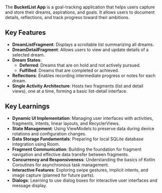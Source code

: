 The **BucketList App** is a goal-tracking application that helps users capture and store their dreams, aspirations, and goals. It allows users to document details, reflections, and track progress toward their ambitions.

## Key Features 
- **DreamListFragment**: Displays a scrollable list summarizing all dreams.
- **DreamDetailFragment**: Allows users to view and update details of a selected dream.
- **Dream States**:
  - **Deferred**: Dreams that are on hold and not actively pursued.
  - **Fulfilled**: Dreams that are completed or achieved.
- **Reflections**: Enables recording intermediate progress or notes for each dream.
- **Single Activity Architecture**: Hosts two fragments (list and detail views), one at a time, forming a basic list-detail interface.

## Key Learnings
- **Dynamic UI Implementation**: Managing user interfaces with activities, fragments, intents, linear layouts, and RecyclerViews.
- **State Management**: Using ViewModels to preserve data during device rotations and configuration changes.
- **Data Storage Fundamentals**: Preparing for local SQLite database integration using Room.
- **Fragment Communication**: Building the foundation for fragment navigation and effective data transfer between fragments.
- **Concurrency and Responsiveness**: Understanding the basics of Kotlin Coroutines for asynchronous task management.
- **Interactive Features**: Exploring swipe gestures, implicit intents, and image capture (planned for future parts).
- **Dialogs**: Learning to use dialog boxes for interactive user interfaces and message display.
